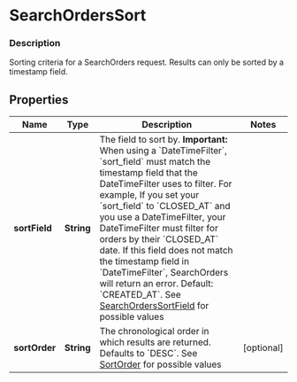 
# SearchOrdersSort

### Description

Sorting criteria for a SearchOrders request. Results can only be sorted by a timestamp field.

## Properties
Name | Type | Description | Notes
------------ | ------------- | ------------- | -------------
**sortField** | **String** | The field to sort by.  __Important:__ When using a &#x60;DateTimeFilter&#x60;, &#x60;sort_field&#x60; must match the timestamp field that the DateTimeFilter uses to filter. For example, If you set your &#x60;sort_field&#x60; to &#x60;CLOSED_AT&#x60; and you use a DateTimeFilter, your DateTimeFilter must filter for orders by their &#x60;CLOSED_AT&#x60; date. If this field does not match the timestamp field in &#x60;DateTimeFilter&#x60;, SearchOrders will return an error.  Default: &#x60;CREATED_AT&#x60;. See [SearchOrdersSortField](#type-searchorderssortfield) for possible values | 
**sortOrder** | **String** | The chronological order in which results are returned. Defaults to &#x60;DESC&#x60;. See [SortOrder](#type-sortorder) for possible values |  [optional]



